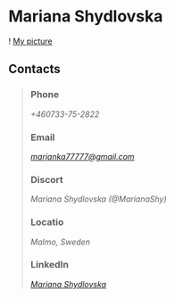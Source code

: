 # Mariana Shydlovska 

! [My picture](/picture.jpg)
## Contacts

>### Phone
>*+460733-75-2822*
>
>### Email
>*marjanka77777@gmail.com*
>
>### Discort
> *Mariana Shydlovska (@MarianaShy)*
>
>### Locatio
>*Malmo, Sweden*
>
>### LinkedIn
>*[Mariana Shydlovska](https://www.linkedin.com/in/mariana-shy/)*


